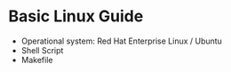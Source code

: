 # Basic Linux Guide

- Operational system: Red Hat Enterprise Linux / Ubuntu
- Shell Script
- Makefile

